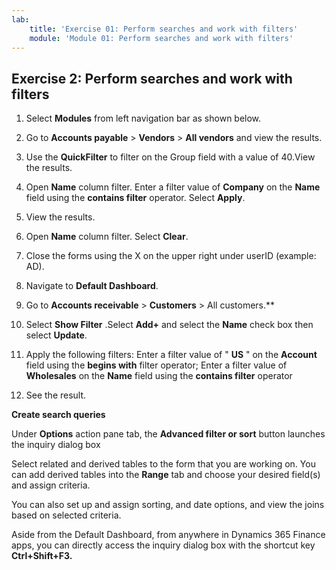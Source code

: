 ```yaml
---
lab:
    title: 'Exercise 01: Perform searches and work with filters'
    module: 'Module 01: Perform searches and work with filters'
---    
```

## Exercise 2: Perform searches and work with filters

1. Select **Modules** from left navigation bar as shown below.

2. Go to **Accounts payable** > **Vendors** > **All vendors** and view the results.

3. Use the **QuickFilter** to filter on the Group field with a value of 40.View the results.

4. Open **Name** column filter. Enter a filter value of **Company** on the **Name** field using the **contains filter** operator. Select **Apply**.

5. View the results.

6. Open **Name** column filter. Select **Clear**.

7. Close the forms using the X on the upper right under userID (example: AD).

8. Navigate to **Default Dashboard**.

9. Go to **Accounts receivable** > **Customers** > All customers.**

10. Select **Show Filter** .Select **Add+** and select the **Name** check box then select **Update**.

11. Apply the following filters: Enter a filter value of " **US** " on the **Account** field using the **begins with** filter operator; Enter a filter value of **Wholesales** on the **Name** field using the **contains filter** operator

12. See the result.

**Create search queries**

Under **Options** action pane tab, the **Advanced filter or sort** button launches the inquiry dialog box 

 Select related and derived tables to the form that you are working on. You can add derived tables into the **Range** tab and choose your desired field(s) and assign criteria.

You can also set up and assign sorting, and date options, and view the joins based on selected criteria.


Aside from the Default Dashboard, from anywhere in Dynamics 365 Finance apps, you can directly access the inquiry dialog box with the shortcut key **Ctrl+Shift+F3.**
